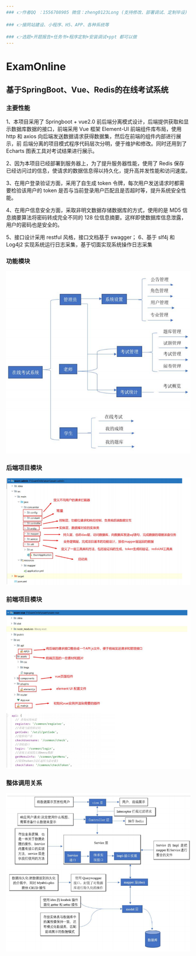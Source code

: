 ```yaml
---
### 👉作者QQ ：1556708905 微信：zheng0123Long (支持修改、部署调试、定制毕设)

### 👉接网站建设、小程序、H5、APP、各种系统等

### 👉选题+开题报告+任务书+程序定制+安装调试+ppt 都可以做
---
```


# ExamOnline
## 基于SpringBoot、Vue、Redis的在线考试系统
### 主要性能
1、本项目采用了 Springboot + vue2.0 前后端分离模式设计，后端提供获取和显 示数据库数据的接口，前端采用 Vue 框架 Element-UI 前端组件库布局，使用 http 和 axios 向后端发送数据请求获得数据集，然后在前端的组件内部进行展示，前 后端分离的项目模式程序代码层次分明，便于维护和修改。同时还用到了 Echarts 图表工具对考试结果进行展示。

2、因为本项目已经部署到服务器上，为了提升服务器性能，使用了 Redis 保存 已经访问过的信息，使请求的数据信息得以持久化，提升高并发性能和访问速度。 

3、在用户登录验证方面，采用了自生成 token 令牌，每次用户发送请求时都需 要检验该用户的 token 是否与当前登录用户匹配且是否超时等，提升系统安全性能。

4、在用户信息安全方面，采取非明文数据存储数据库的方式，使用的是 MD5 信息摘要算法将密码转成完全不同的 128 位信息摘要。这样即使数据库信息泄露，用户的密码也是安全的。

5、接口设计采用 restful 风格，接口文档基于 swagger； 6、基于 slf4j 和 Log4j2 实现系统运行日志采集，基于切面实现系统操作日志采集


### 功能模块
![](./picture/20220808180456.png)

### 后端项目模块
![](./picture/20220808180537.png)

### 前端项目模块
![image](./picture/183393860-5287869c-51d9-44b9-9afe-b0a326764b0e.png)

### 整体调用关系
![](./picture/20220808180632.png)

